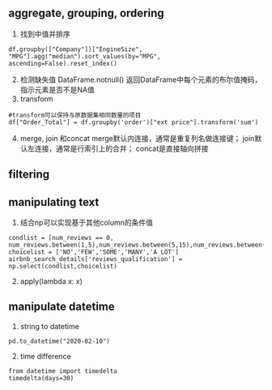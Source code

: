## aggregate, grouping, ordering
1. 找到中值并排序
```
df.groupby(["Company"])["EngineSize", "MPG"].agg("median").sort_values(by="MPG", ascending=False).reset_index()
```
2. 检测缺失值
DataFrame.notnull() 返回DataFrame中每个元素的布尔值掩码，指示元素是否不是NA值
3. transform
```
#transform可以保持与原数据集相同数量的项目
df["Order_Total"] = df.groupby('order')["ext price"].transform('sum')
```
4. merge, join 和concat
merge默认内连接，通常是重复列名做连接键；
join默认左连接，通常是行索引上的合并；
concat是直接轴向拼接

## filtering

## manipulating text
1. 结合np可以实现基于其他column的条件值
```
condlist = [num_reviews == 0, num_reviews.between(1,5),num_reviews.between(5,15),num_reviews.between(15,40),num_reviews>40]
choicelist = ['NO','FEW','SOME','MANY','A LOT']
airbnb_search_details['reviews_qualification'] = np.select(condlist,choicelist)
```
2. apply(lambda x: x)

## manipulate datetime
1. string to datetime
```
pd.to_datetime("2020-02-10")
```
2. time difference
```
from datetime import timedelta
timedelta(days=30)
```
